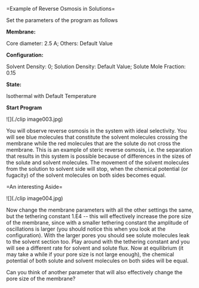 

=Example of Reverse Osmosis in Solutions=

Set the parameters of the program as follows

**Membrane:**

Core diameter: 2.5 A;
Others: Default Value

**Configuration:**

Solvent Density: 0;
Solution Density: Default Value;
Solute Mole Fraction: 0.15

**State:**

Isothermal with Default Temperature

**Start Program**

![](./clip image003.jpg)

You will observe reverse osmosis in the system with ideal selectivity. You will see blue molecules that constitute
the solvent molecules crossing the membrane while the red molecules that are the solute do not cross the membrane.
This is an example of steric reverse osmosis, i.e. the separation that results in this system is possible because of
differences in the sizes of the solute and solvent molecules. The movement of the solvent molecules from the solution
to solvent side will stop, when the chemical potential (or fugacity) of the solvent molecules on both sides becomes equal.

=An interesting Aside=

![](./clip image004.jpg)

Now change the membrane parameters with all the other settings the same, but the tethering constant 1.E4 -- this will effectively 
increase the pore size of the membrane, since with a smaller tethering constant the amplitude of oscillations is larger (you should
notice this when you look at the configuration). With the larger pores you should see solute molecules leak to the solvent section too. Play 
around with the tethering constant and you will see a different rate for solvent and solute flux. Now at equilibrium (it may take a while if
your pore size is not large enough), the chemical potential of both solute and solvent molecules on both sides will be equal.

Can you think of another parameter that will also effectively change the pore size of the membrane?